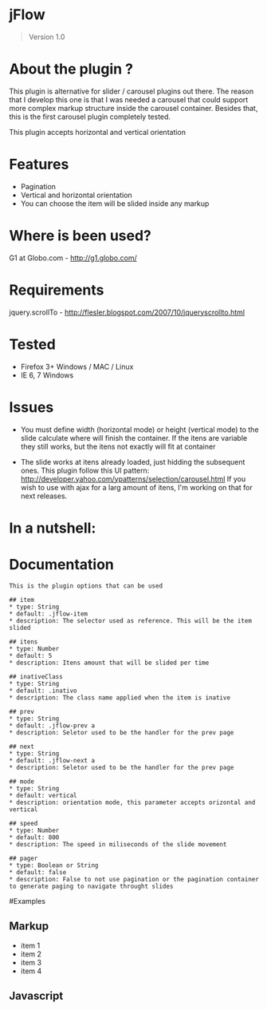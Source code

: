 # jFlow
> Version 1.0

# About the plugin ?

This plugin is alternative for slider / carousel plugins out there. The reason that I develop this one is that I was needed a carousel
that could support more complex markup structure inside the carousel container. Besides that, this is the first carousel plugin completely
tested.

This plugin accepts horizontal and vertical orientation

# Features

* Pagination
* Vertical and horizontal orientation
* You can choose the item will be slided inside any markup

# Where is been used?

G1 at Globo.com - http://g1.globo.com/

# Requirements

jquery.scrollTo - http://flesler.blogspot.com/2007/10/jqueryscrollto.html

# Tested

* Firefox 3+ Windows / MAC / Linux
* IE 6, 7 Windows

# Issues

* You must define width (horizontal mode) or height (vertical mode) to the slide calculate where will finish the container. If the itens are variable they still works,
but the itens not exactly will fit at container

* The slide works at itens already loaded, just hidding the subsequent ones. This plugin follow this UI pattern: http://developer.yahoo.com/ypatterns/selection/carousel.html
If you wish to use with ajax for a larg amount of itens, I'm working on that for next releases.


# In a nutshell:
  <script type="text/javascript" src="jquery-jflow.js"></script>
  <script type="text/javascript">
     $(function(){
        $("#vertical").jflow({
           mode : "vertical",
            item: "#vertical li",
            prev: "#pager button.previous",
            next: "#pager button.next,
            pager: "#pager"
        });
     });
  </script>

# Documentation
	This is the plugin options that can be used
	
	## item
	* type: String
	* default: .jflow-item
	* description: The selector used as reference. This will be the item slided
	
	## itens
	* type: Number
	* default: 5
	* description: Itens amount that will be slided per time
	
	## inativeClass
	* type: String
	* default: .inativo
	* description: The class name applied when the item is inative 
	
	## prev
	* type: String
	* default: .jflow-prev a
	* description: Seletor used to be the handler for the prev page
	
	## next
	* type: String
	* default: .jflow-next a
	* description: Seletor used to be the handler for the prev page  
	
	## mode
	* type: String
	* default: vertical
	* description: orientation mode, this parameter accepts orizontal and vertical
	
	## speed
	* type: Number
	* default: 800
	* description: The speed in miliseconds of the slide movement
	
	## pager
	* type: Boolean or String
	* default: false
	* description: False to not use pagination or the pagination container to generate paging to navigate throught slides		

#Examples

## Markup  
  
  <div id="container">
   	<ul>
   		<li>item 1</li>
   		<li>item 2</li>
   		<li>item 3</li>
   		<li>item 4</li>
   	</ul>
   </div>
   
## Javascript
   <script type="text/javascript">
   $(function(){
	   $('#container').jflow({
	   	itens: 3,
	   	mode: 'horizontal'
	   });
   });
   </script>
  